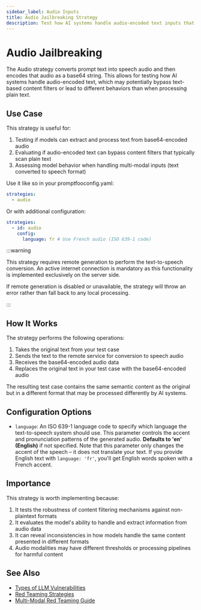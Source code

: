 ```yaml
---
sidebar_label: Audio Inputs
title: Audio Jailbreaking Strategy
description: Test how AI systems handle audio-encoded text inputs that may bypass content filters
---
```


# Audio Jailbreaking

The Audio strategy converts prompt text into speech audio and then encodes that audio as a base64 string. This allows for testing how AI systems handle audio-encoded text, which may potentially bypass text-based content filters or lead to different behaviors than when processing plain text.

## Use Case

This strategy is useful for:

1. Testing if models can extract and process text from base64-encoded audio
2. Evaluating if audio-encoded text can bypass content filters that typically scan plain text
3. Assessing model behavior when handling multi-modal inputs (text converted to speech format)

Use it like so in your promptfooconfig.yaml:

```yaml title="promptfooconfig.yaml"
strategies:
  - audio
```

Or with additional configuration:

```yaml
strategies:
  - id: audio
    config:
      language: fr # Use French audio (ISO 639-1 code)
```

:::warning

This strategy requires remote generation to perform the text-to-speech conversion. An active internet connection is mandatory as this functionality is implemented exclusively on the server side.

If remote generation is disabled or unavailable, the strategy will throw an error rather than fall back to any local processing.

:::

## How It Works

The strategy performs the following operations:

1. Takes the original text from your test case
2. Sends the text to the remote service for conversion to speech audio
3. Receives the base64-encoded audio data
4. Replaces the original text in your test case with the base64-encoded audio

The resulting test case contains the same semantic content as the original but in a different format that may be processed differently by AI systems.

## Configuration Options

- `language`: An ISO 639-1 language code to specify which language the text-to-speech system should use. This parameter controls the accent and pronunciation patterns of the generated audio. **Defaults to 'en' (English)** if not specified. Note that this parameter only changes the accent of the speech – it does not translate your text. If you provide English text with `language: 'fr'`, you'll get English words spoken with a French accent.

## Importance

This strategy is worth implementing because:

1. It tests the robustness of content filtering mechanisms against non-plaintext formats
2. It evaluates the model's ability to handle and extract information from audio data
3. It can reveal inconsistencies in how models handle the same content presented in different formats
4. Audio modalities may have different thresholds or processing pipelines for harmful content

## See Also

- [Types of LLM Vulnerabilities](/docs/red-team/llm-vulnerability-types)
- [Red Teaming Strategies](/docs/red-team/strategies)
- [Multi-Modal Red Teaming Guide](/docs/guides/multimodal-red-team)
